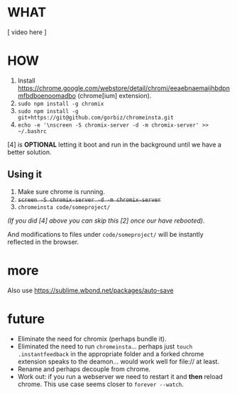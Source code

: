 # WHAT #
[ video here ]

# HOW #
1. Install https://chrome.google.com/webstore/detail/chromi/eeaebnaemaijhbdpnmfbdboenoomadbo (chrome[ium] extension).
2. `sudo npm install -g chromix`
3. `sudo npm install -g git+https://git@github.com/gorbiz/chromeinsta.git`
4. `echo -e '\nscreen -S chromix-server -d -m chromix-server' >> ~/.bashrc`

[4] is **OPTIONAL** letting it boot and run in the background until we have a better solution.

## Using it ##
1. Make sure chrome is running.
2. ~~`screen -S chromix-server -d -m chromix-server`~~
3. `chromeinsta code/someproject/`

*(If you did [4] above you can skip this [2] once our have rebooted).*

And modifications to files under `code/someproject/` will be instantly reflected in the browser.

# more #
Also use https://sublime.wbond.net/packages/auto-save

# future #
 - Eliminate the need for chromix (perhaps bundle it).
 - Eliminated the need to run `chromeinsta`... perhaps just `touch .instantfeedback` in the appropriate folder and a forked chrome extension speaks to the deamon... would work well for file:// at least.
 - Rename and perhaps decouple from chrome.
 - Work out: if you run a webserver we need to restart it and **then** reload chrome. This use case seems closer to `forever --watch`.